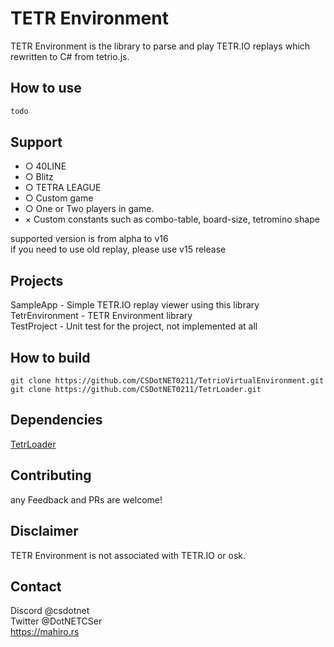 # TETR Environment
TETR Environment is the library to parse and play TETR.IO replays which rewritten to C# from tetrio.js.

## How to use
```csharp
todo
```

## Support
- ○ 40LINE
- ○ Blitz
- ○ TETRA LEAGUE
- ○ Custom game
- ○ One or Two players in game.   
- × Custom constants such as combo-table, board-size, tetromino shape

supported version is from alpha to v16  
if you need to use old replay, please use v15 release

## Projects
SampleApp        - Simple TETR.IO replay viewer using this library  
TetrEnvironment  - TETR Environment library  
TestProject      - Unit test for the project, not implemented at all  

## How to build
```
git clone https://github.com/CSDotNET0211/TetrioVirtualEnvironment.git
git clone https://github.com/CSDotNET0211/TetrLoader.git
```

## Dependencies
[TetrLoader](https://github.com/CSDotNET0211/TetrLoader)


## Contributing
any Feedback and PRs are welcome!

## Disclaimer
TETR Environment is not associated with TETR.IO or osk. 

## Contact
Discord @csdotnet  
Twitter @DotNETCSer   
https://mahiro.rs
